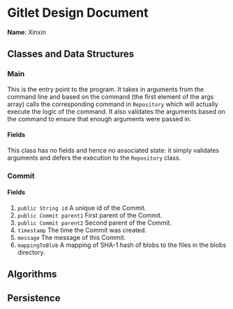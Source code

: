 # Gitlet Design Document

**Name**: Xinxin

## Classes and Data Structures

### Main
This is the entry point to the program. It takes in arguments from the command line and
based on the command (the first element of the args array) calls the corresponding 
command in <code>Repository</code> which will actually execute the logic of the command. 
It also validates the arguments based on the command to ensure that enough arguments
were passed in.
#### Fields

This class has no fields and hence no associated state: it simply validates 
arguments and defers the execution to the <code>Repository</code> class.


### Commit

#### Fields

1. <code>public String id</code> A unique id of the Commit.
2. <code>public Commit parent1</code> First parent of the Commit.
3. <code>public Commit parent2</code> Second parent of the Commit.
4. <code>timestamp</code> The time the Commit was created.
5. <code>message</code> The message of this Commit.
6. <code>mappingToBlob</code> A mapping of SHA-1 hash of blobs to the files in the blobs directory.


## Algorithms

## Persistence

